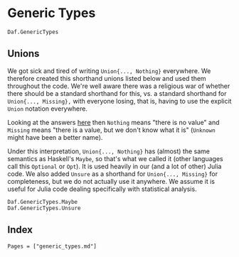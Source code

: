 # Generic Types

```@docs
Daf.GenericTypes
```

## Unions

We got sick and tired of writing `Union{..., Nothing}` everywhere. We therefore created this shorthand unions listed
below and used them throughout the code. We're well aware there was a religious war of whether there should be a
standard shorthand for this, vs. a standard shorthand for `Union{..., Missing},` with everyone losing, that is, having
to use the explicit `Union` notation everywhere.

Looking at the answers
[here](https://stackoverflow.com/questions/61936371/usage-and-convention-differences-between-missing-nothing-undef-and-nan-in-jul)
then `Nothing` means "there is no value" and `Missing` means "there is a value, but we don't know what it is" (`Unknown`
might have been a better name).

Under this interpretation, `Union{..., Nothing}` has (almost) the same semantics as Haskell's `Maybe`, so that's what we
called it (other languages call this `Optional` or `Opt`). It is used heavily in our (and a lot of other) Julia code. We
also added `Unsure` as a shorthand for `Union{..., Missing}` for completeness, but we do not actually use it anywhere.
We assume it is useful for Julia code dealing specifically with statistical analysis.

```@docs
Daf.GenericTypes.Maybe
Daf.GenericTypes.Unsure
```

## Index

```@index
Pages = ["generic_types.md"]
```
